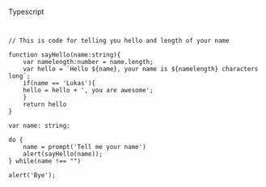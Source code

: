 Typescript
<pre class="stretch typescript"><code data-trim>

// This is code for telling you hello and length of your name

function sayHello(name:string){
	var namelength:number = name.length;
	var hello = `Hello ${name}, your name is ${namelength} characters long`;
	if(name == 'Lukas'){
	hello = hello + ', you are awesome';
	}
	return hello
}

var name: string;

do {
	name = prompt('Tell me your name')
	alert(sayHello(name));
} while(name !== "")

alert('Bye');

</code></pre>